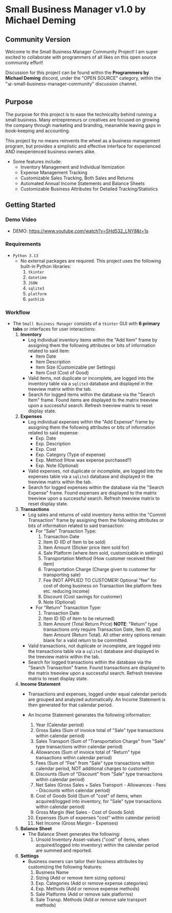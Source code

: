 # Small Business Manager v1.0 by Michael Deming

## Community Version

Welcome to the Small Business Manager Community Project! I am super excited to collaborate with programmers of all likes on this open source community effort!

Discussion for this project can be found within the **Programmers by Michael Deming** discord, under the "OPEN SOURCE" category, within the "📊-small-business-manager-community" discussion channel.

## Purpose

The purpose for this project is to ease the technicality behind running a small business. Many entrepreneurs or creatives are focused on growing the company through marketing and branding, meanwhile leaving gaps in book-keeping and accounting. 

This project by no means reinvents the wheel as a business management program, but provides a simplistic and effective interface for experienced AND inexperienced business owners alike. 


- Some features include:
    - Inventory Management and Individual Itemization
    - Expense Management Tracking
    - Customizable Sales Tracking, Both Sales and Returns
    - Automated Annual Income Statements and Balance Sheets
    - Customizable Business Attributes for Detailed Tracking/Statistics

## Getting Started

### Demo Video

- DEMO: https://www.youtube.com/watch?v=SHd532_LNY8&t=1s

### Requirements

- `Python 3.13`
    - No external packages are required. This project uses the following built-in Python libraries:
        1. `tkinter`
        2. `datetime`
        3. `JSON`
        4. `sqlite3`
        5. `platform`
        6. `pathlib`

### Workflow

- The `Small Business Manager` consists of a `tkinter` GUI with **6 primary tabs** or interfaces for user interactions:
    1. **Inventory**
        - Log individual inventory items within the "Add Item" frame by assigning them the following attributes or bits of information related to said item:
            - Item Date
            - Item Description
            - Item Size (Customizable per Settings)
            - Item Cost (Cost of Good)
        - Valid items, not duplicate or incomplete, are logged into the inventory table via a `sqlite3` database and displayed in the treeview matrix within the tab.
        - Search for logged items within the database via the "Search Item" frame. Found items are displayed to the matrix treeview upon a successful search. Refresh treeview matrix to reset display state.
    2. **Expenses**
        - Log individual expenses within the "Add Expense" frame by assigning them the following attributes or bits of information related to said expense:
            - Exp. Date
            - Exp. Description
            - Exp. Cost 
            - Exp. Category (Type of expense)
            - Exp. Method (How was expense purchased?)
            - Exp. Note (Optional)
        - Valid expenses, not duplicate or incomplete, are logged into the expenses table via a `sqlite3` database and displayed in the treeview matrix within the tab.
        - Search for logged expenses within the database via the "Search Expense" frame. Found expenses are displayed to the matrix treeview upon a successful search. Refresh treeview matrix to reset display state.
    3. **Transactions**
        - Log sales and returns of valid inventory items within the "Commit Transaction" frame by assigning them the following attributes or bits of information related to said transaction:
            - For "Sale" Transaction Type:
                1. Transaction Date
                2. Item ID (ID of Item to be sold)
                3. Item Amount (Sticker price item sold for)
                4. Sale Platform (where item sold, customizable in settings)
                5. Transportation Method (How customer received their item)
                6. Transportation Charge (Charge given to customer for transporting sale)
                7. Fee (NOT APPLIED TO CUSTOMER! Optional "fee" for cost of doing business on Transaction like platform fees etc. reducing income)
                8. Discount (Cost savings for customer)
                9. Note (Optional)
            - For "Return" Transaction Type:
                1. Transaction Date
                2. Item ID (ID of item to be returned)
                3. Item Amount (Total Return Price)
                **NOTE**: "Return" type transactions only require Transaction Date, Item ID, and Item Amount (Return Total). All other entry options remain blank for a valid return to be committed.  
        - Valid transactions, not duplicate or incomplete, are logged into the transactions table via a `sqlite3` database and displayed in the treeview matrix within the tab.
        - Search for logged transactions within the database via the "Search Transaction" frame. Found transactions are displayed to the matrix treeview upon a successful search. Refresh treeview matrix to reset display state.
    4. **Income Statement**
        - Transactions and expenses, logged under equal calendar periods are grouped and analyzed automatically. An Income Statement is then generated for that calendar period. 
        
        - An Income Statement generates the following information:
            1. Year (Calendar period)
            2. Gross Sales (Sum of invoice total of "Sale" type transactions within calendar period)
            3. Sales Transport (Sum of "Transportation Charge" from "Sale" type transactions within calendar period)
            4. Allowances (Sum of invoice total of "Return" type transactions within calendar period)
            5. Fees (Sum of "Fee" from "Sale" type transactions within calendar period, NOT additional charges to customer)
            6. Discounts (Sum of "Discount" from "Sale" type transactions within calendar period)
            7. Net Sales (Gross Sales + Sales Transport - Allowances - Fees - Discounts within calendar period)
            8. Cost of Goods Sold (Sum of "cost" of items, when acquired/logged into inventory, for "Sale" type transactions within calendar period)
            9. Gross Margin (Net Sales - Cost of Goods Sold)
            10. Expenses (Sum of expenses "cost" within calendar period)
            11. Net Income (Gross Margin - Expenses)
    5. **Balance Sheet**
        - The Balance Sheet generates the following:
            1. Unsold Inventory Asset-values ("cost" of items, when acquired/logged into inventory) within the calendar period are summed and reported.
    6. **Settings**
        - Business owners can tailor their business attributes by customizing the following features:
            1. Business Name
            2. Sizing (Add or remove item sizing options)
            3. Exp. Categories (Add or remove expense categories)
            4. Exp. Methods (Add or remove expense methods)
            5. Sale Platforms (Add or remove sale platforms)
            6. Sale Transp. Methods (Add or remove sale transport methods)



